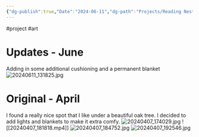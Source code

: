 ```yaml
---
{"dg-publish":true,"Date":"2024-06-11","dg-path":"Projects/Reading Nest.md","permalink":"/projects/reading-nest/","dgPassFrontmatter":true}
---
```


#project #art 

# Updates - June
Adding in some additional cushioning and a permanent blanket
![20240611_131825.jpg](/img/user/20240611_131825.jpg)
# Original - April
I found a really nice spot that I like under a beautiful oak tree. 
I decided to add lights and blankets to make it extra comfy.
![20240407_174029.jpg](/img/user/Attachments/20240407_174029.jpg)
![[20240407_181818.mp4]]
![20240407_184752.jpg](/img/user/Attachments/20240407_184752.jpg)
![20240407_192546.jpg](/img/user/Attachments/20240407_192546.jpg)